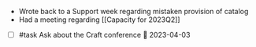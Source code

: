 * Wrote back to a Support week regarding mistaken provision of catalog
* Had a meeting regarding [[Capacity for 2023Q2]]
* [ ] #task Ask about the Craft conference 📅 2023-04-03